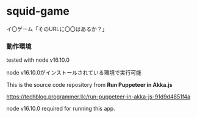 # squid-game
イ〇ゲーム「そのURLに〇〇はあるか？」

### 動作環境

tested with node v16.10.0

node v16.10.0がインストールされている環境で実行可能

This is the source code repository from **Run Puppeteer in Akka.js**

https://techblog.programmer.llc/run-puppeteer-in-akka-js-91d9d4851f4a

node v16.10.0 required for running this app. 
